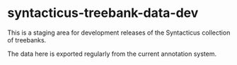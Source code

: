 # syntacticus-treebank-data-dev

This is a staging area for development releases of the Syntacticus collection of treebanks.

The data here is exported regularly from the current annotation system.
